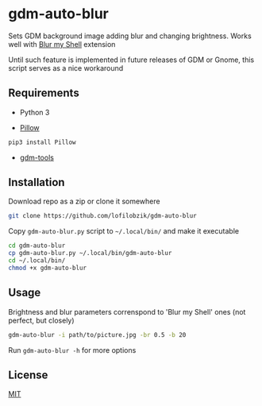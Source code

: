# gdm-auto-blur

Sets GDM background image adding blur and changing brightness. Works well with [Blur my Shell](https://github.com/aunetx/blur-my-shell) extension

Until such feature is implemented in future releases of GDM or Gnome, this script serves as a nice workaround

## Requirements

- Python 3

- [Pillow](https://pypi.org/project/Pillow/)
```bash
pip3 install Pillow
```
- [gdm-tools](https://github.com/realmazharhussain/gdm-tools)

## Installation

Download repo as a zip or clone it somewhere

```bash
git clone https://github.com/lofilobzik/gdm-auto-blur
```
Copy `gdm-auto-blur.py` script to `~/.local/bin/` and make it executable

```bash
cd gdm-auto-blur
cp gdm-auto-blur.py ~/.local/bin/gdm-auto-blur
cd ~/.local/bin/
chmod +x gdm-auto-blur
```
## Usage
Brightness and blur parameters correnspond to 'Blur my Shell' ones (not perfect, but closely)
```bash
gdm-auto-blur -i path/to/picture.jpg -br 0.5 -b 20
```
Run `gdm-auto-blur -h` for more options

## License
[MIT](https://choosealicense.com/licenses/mit/)
